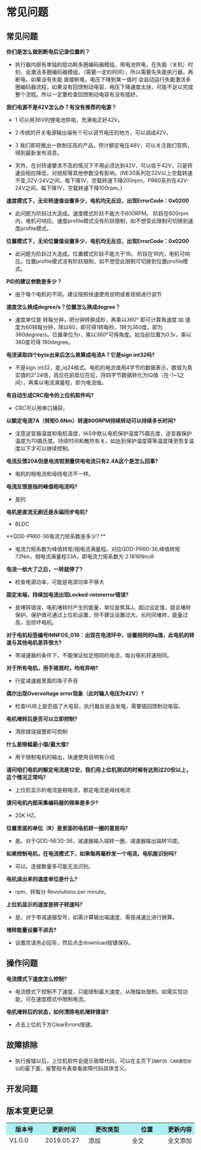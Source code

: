 常见问题
========

## 常见问题

**你们是怎么做到断电后记录位置的？**

*  执行器内部有单独的低功耗多圈编码器模组，用电池供电，在失能（关机）时刻，会激活多圈编码器模组，（需要一定的时间），所以需要先失能执行器，再断电。如果没有失能 直接断电，电压下降到某一值时 会自动运行失能激活多圈编码器流程，如果没有回馈制动电容，电压下降速度太快，可能不足以完成整个流程。所以一定要检查回馈制动电容有没有插好。

**我们电源不是42V怎么办？有没有推荐的电源？**

*  1 可以用36V的锂电池供电，充满电正好42V。

*  2 传统的开关电源输出端有个可以调节电压的地方，可以调成42V。

*  3 我们即将推出一款耐压高的产品，预计额定电压48V，可以关注我们官网，得到最新发布消息。

*  另外，在对转速要求不高的情况下不用必须达到42V，可以低于42V，只是转速会相应降低，对扭矩等其他参数没有影响。(NE30系列在32V以上空载转速不变,32V-24V之间，每下降1V，空载转速下降200rpm，PR60系列在42V-24V之间，每下降1V，空载转速下降100rpm。)

**速度模式下，无论转速值设置多少，电机均无反应，出现ErrorCode：0x0200**

*   此问题为阶跃过大造成。速度模式阶跃不能大于600RPM。 阶跃在600rpm内，电机可响应。速度profile模式没有阶跃限制，如不想受此限制可切换到速度profile模式。

**位置模式下，无论位置值设置多少，电机均无反应，出现ErrorCode：0x0200**

*   此问题为阶跃过大造成。位置模式阶跃不能大于1R。 阶跃在1R内，电机可响应。位置profile模式没有阶跃限制，如不想受此限制可切换到位置profile模式。

**PID的建议参数是多少？</br>**

*   由于每个电机的不同，建议按照快速使用说明或者视频进行调节</br>

**速度怎么换成degree/s？位置怎么换成degree？**

*   速度单位是 转每分钟，把分钟转换成秒，再乘以360° 即可计算角速度.如 速度为60转每分钟，除以60，即可得1转每秒。1转为360度。即为360degree/s。位置单位为r，乘以360°可得角度。如当前位置为0.5r，乘以360度可得 180degree。</br>

**电流读取四个byte出来后怎么换算成电流A？它是sign int32吗?**

*   不是sign int32，是_iq24格式。电机的电流值用4字节的数据表示，数值为真实值的2^24倍，高位在前低位在后，将四字节数据转化为IQ值（在-1~1之间），再乘以电流满量程，即为电流值。</br>

**有自动生成CRC指令的上位机软件吗?**

*   CRC可以用串口捕获。</br>

**以额定电流7A（转矩0.6Nm）转速800RPM持续转动可以持续多长时间?**

*   注意逆变器温度和电机温度，IAS中默认电机保护温度75摄氏度，逆变器保护温度为70摄氏度。持续时间和散热有关。如达到保护温度需等温度降至恢复温度以下才可以继续控制。</br>

**电流反馈20A但是电流钳测量供电电流只有2.4A这个是怎么回事?**

*   电机的相电流和母线电流不一样。</br>

**电流反馈是指的峰值相电流吗?**

*   是的</br>

**电机是直流无刷还是永磁同步电机?**

*   BLDC</br>

**QDD-PR60-36电流力矩系数是多少? **

*   电流力矩系数为峰值转矩/相电流满量程。对应QDD-PR60-36,峰值转矩72Nm，相电流满量程33A，即电流力矩系数为 2.1816Nm/A</br>

**电流一给大了之后，一转就停了?**

*   检查电源功率，可能是电源功率不够大</br>

**固定末端，持续加电流出现Locked-rotorerror错误?**

*   是堵转错误，电机堵转时产生的能量，单位是焦耳J。超过设定值，就会堵转保护。保护值可通过上位机设置，但不建议设置过大。长时间堵转，能量过高，会损坏电机。</br>

**对于电机标签编号INNFOS_016：出现在电流环中，设置相同的Iq值，此电机的转速与其他电机差异很大?**

*   带减速器的条件下，不能保证给定相同的电流，每台电机转速相同。</br>

**对于所有电机，用手摇晃时，均有异响?**

*   行星减速器里面的珠子声音</br>

**偶尔出现Overvoltage error现象（此时输入电压为42V）?**

*   检查HUB上是否插了大电容，执行器反驱会发电，需要插回馈制动电容。</br>

**电机堵转后是否可以立即控制?**

*   清除错误报警即可控制</br>

**什么是限幅最小值/最大值?**

*   用于限制电机的输出，快速使用说明有介绍</br>

**请问咱们电机的额定电流是12安，我们用上位机测试的时候有达到过20安以上，这个情况正常吗?**

*   上位机显示的电流是相电流，额定电流是母线电流</br>

**请问电机内部采集编码器的频率是多少?**

*   20K HZ。

**位置里面的单位（R）是里面的电机转一圈的意思吗?**

*   是。对于QDD-NE30-36，减速器输入端转一圈，减速器输出端转10度。</br>

**如果控制电机，在电流模式下，如果每两毫秒发一个电流，电机能识别吗?**

*   可以。连接数量多可能无法识别。</br>

**电机读出来的速度单位是什么?**

*   rpm，转每分 Revolutions per minute。</br>

**上位机显示的速度是转子转速吗?**

*   是。对于带减速器型号，如需计算输出端速度，需按减速比进行换算。</br>

**堵转能量设置不进去?**

*   设置完请务必回车，然后点击download按键保存。</br>

## 操作问题

**电流模式下速度怎么控制?**

*   电流模式下控制不了速度，只能限制最大速度，从限幅处限制。如需实现功能，可在速度模式中限制电流。

**电机堵转后的状态，如何清除电机堵转错误?**

*   点击上位机下方ClearErrors按键。

## 故障排除

*   执行报错以后，上位机软件会提示故障代码，可以在主页下`INNFOS CAN通信协议`的最下面，报警指令表查看故障代码具体含义。

## 开发问题



## 版本变更记录

<table style="width:600px"><thead><tr style="background:PaleTurquoise"><th style="width:80px">版本号</th><th style="width:100px">更新时间</th><th style="width:100px">更改类型</th><th style="width:80px">位置</th><th>更新内容</th></tr><tr><td>V1.0.0</td><td>2019.05.27</td><td>添加</td><td>全文</td><td>全文添加</td></tbody></table>


